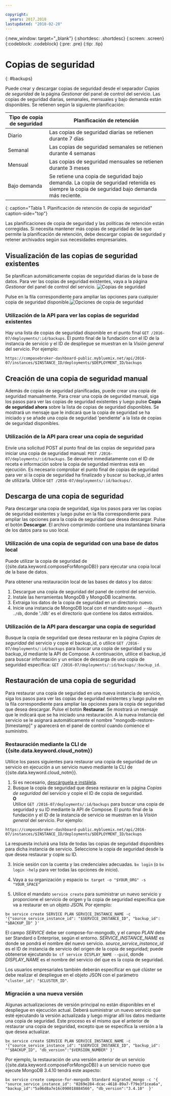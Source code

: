 ```yaml
---

copyright:
  years: 2017,2018
lastupdated: "2018-02-28"
---
```


{:new_window: target="_blank"}
{:shortdesc: .shortdesc}
{:screen: .screen}
{:codeblock: .codeblock}
{:pre: .pre}
{:tip: .tip}

# Copias de seguridad
{: #backups}

Puede crear y descargar copias de seguridad desde el separador _Copias de seguridad_ de la página _Gestionar_ del panel de control del servicio. Las copias de seguridad diarias, semanales, mensuales y bajo demanda están disponibles. Se retienen según la siguiente planificación:

Tipo de copia de seguridad|Planificación de retención
----------|-----------
Diario|Las copias de seguridad diarias se retienen durante 7 días
Semanal|Las copias de seguridad semanales se retienen durante 4 semanas
Mensual|Las copias de seguridad mensuales se retienen durante 3 meses
Bajo demanda|Se retiene una copia de seguridad bajo demanda. La copia de seguridad retenida es siempre la copia de seguridad bajo demanda más reciente.
{: caption="Tabla 1. Planificación de retención de copia de seguridad" caption-side="top"}

Las planificaciones de copia de seguridad y las políticas de retención están corregidas. Si necesita mantener más copias de seguridad de las que permite la planificación de retención, debe descargar copias de seguridad y retener archivados según sus necesidades empresariales.

## Visualización de las copias de seguridad existentes

Se planifican automáticamente copias de seguridad diarias de la base de datos. Para ver las copias de seguridad existentes, vaya a la página *Gestionar* del panel de control del servicio.
  ![Copias de seguridad](./images/mongodb-backups-show.png "Una lista de copias de seguridad disponibles")

Pulse en la fila correspondiente para ampliar las opciones para cualquier copia de seguridad disponible.![Opciones de copia de seguridad](./images/mongodb-backups-options.png "Opciones para una copia de seguridad.") 

### Utilización de la API para ver las copias de seguridad existentes

Hay una lista de copias de seguridad disponible en el punto final `GET /2016-07/deployments/:id/backups`. El punto final de la fundación con el ID de la instancia de servicio y el ID de despliegue se muestran en la _Visión general_ del servicio. Por ejemplo: 
``` 
https://composebroker-dashboard-public.mybluemix.net/api/2016-07/instances/$INSTANCE_ID/deployments/$DEPLOYMENT_ID/backups
```  

## Creación de una copia de seguridad manual

Además de copias de seguridad planificadas, puede crear una copia de seguridad manualmente. Para crear una copia de seguridad manual, siga los pasos para ver las copias de seguridad existentes y luego pulse **Copia de seguridad ahora** sobre la lista de copias de seguridad disponibles. Se mostrará un mensaje que le indicará que la copia de seguridad se ha iniciado y se añade una copia de seguridad 'pendiente' a la lista de copias de seguridad disponibles.

### Utilización de la API para crear una copia de seguridad

Envíe una solicitud POST al punto final de las copias de seguridad para iniciar una copia de seguridad manual: `POST /2016-07/deployments/:id/backups`. Se devuelve inmediatamente con el ID de receta e información sobre la copia de seguridad mientras está en ejecución. Es necesario comprobar el punto final de copias de seguridad para ver si la copia de seguridad ha finalizado y buscar su backup_id antes de utilizarla. Utilice `GET /2016-07/deployments/:id/backups/`.

## Descarga de una copia de seguridad

Para descargar una copia de seguridad, siga los pasos para ver las copias de seguridad existentes y luego pulse en la fila correspondiente para ampliar las opciones para la copia de seguridad que desea descargar. Pulse el botón **Descargar**. El archivo comprimido contiene una instantánea binaria de los datos para su uso local.

### Utilización de una copia de seguridad con una base de datos local

Puede utilizar la copia de seguridad de {{site.data.keyword.composeForMongoDB}} para ejecutar una copia local de la base de datos.

Para obtener una restauración local de las bases de datos y los datos:

1. Descargue una copia de seguridad del panel de control del servicio.
2. Instale las herramientas MongoDB y MongoDB localmente.
3. Extraiga los datos de la copia de seguridad en un directorio nuevo.
4. Inicie una instancia de MongoDB local con el mandato `mongod --dbpath ./db`, donde './db' es el directorio que contiene los datos extraídos.

### Utilización de la API para descargar una copia de seguridad
Busque la copia de seguridad que desea restaurar en la página _Copias de seguridad_ del servicio y copie el backup_id, o utilice `GET /2016-07/deployments/:id/backups` para buscar una copia de seguridad y su backup_id mediante la API de Compose. A continuación, utilice el backup_id para buscar información y un enlace de descarga de una copia de seguridad específica: `GET /2016-07/deployments/:id/backups/:backup_id`.

## Restauración de una copia de seguridad

Para restaurar una copia de seguridad en una nueva instancia de servicio, siga los pasos para ver las copias de seguridad existentes y luego pulse en la fila correspondiente para ampliar las opciones para la copia de seguridad que desea descargar. Pulse el botón **Restaurar**. Se mostrará un mensaje que le indicará que se ha iniciado una restauración. A la nueva instancia del servicio se le asignará automáticamente el nombre "mongodb-restore-[timestamp]" y aparecerá en el panel de control cuando comience el suministro.

### Restauración mediante la CLI de {{site.data.keyword.cloud_notm}}

Utilice los pasos siguientes para restaurar una copia de seguridad de un servicio en ejecución a un servicio nuevo mediante la CLI de {{site.data.keyword.cloud_notm}}. 
1. Si es necesario, [descárguela e instálela](https://console.bluemix.net/docs/cli/index.html#overview). 
2. Busque la copia de seguridad que desea restaurar en la página _Copias de seguridad_ del servicio y copie el ID de copia de seguridad.  
  **O**  
  Utilice `GET /2016-07/deployments/:id/backups` para buscar una copia de seguridad y su ID mediante la API de Compose. El punto final de la fundación y el ID de la instancia de servicio se muestran en la _Visión general_ del servicio. Por ejemplo: 
  ``` 
  https://composebroker-dashboard-public.mybluemix.net/api/2016-07/instances/$INSTANCE_ID/deployments/$DEPLOYMENT_ID/backups
  ```  
  La respuesta incluirá una lista de todas las copias de seguridad disponibles para dicha instancia de servicio. Seleccione la copia de seguridad desde la que desea restaurar y copie su ID.

3. Inicie sesión con la cuenta y las credenciales adecuadas. `bx login` (o `bx login -help` para ver todas las opciones de inicio).

4. Vaya a su organización y espacio `bx target -o "$YOUR_ORG" -s "YOUR_SPACE"`

5. Utilice el mandato `service create` para suministrar un nuevo servicio y proporcione el servicio de origen y la copia de seguridad específica que va a restaurar en un objeto JSON. Por ejemplo:
``` 
bx service create SERVICE PLAN SERVICE_INSTANCE_NAME -c '{"source_service_instance_id": "$SERVICE_INSTANCE_ID", "backup_id": "$BACKUP_ID" }'
```
  El campo _SERVICE_ debe ser compose-for-mongodb, y el campo _PLAN_ debe ser Standard o Enterprise, según el entorno. _SERVICE\_INSTANCE\_NAME_ es donde se pondrá el nombre del nuevo servicio. _source\_service\_instance\_id_ es el ID de instancia de servicio del origen de la copia de seguridad; puede obtenerse ejecutando `bx cf service DISPLAY_NAME --guid`, donde _DISPLAY\_NAME_ es el nombre del servicio del que es la copia de seguridad. 
  
  Los usuarios empresariales también deberán especificar en qué clúster se debe realizar el despliegue en el objeto JSON con el parámetro `"cluster_id": "$CLUSTER_ID"`.

### Migración a una nueva versión

Algunas actualizaciones de versión principal no están disponibles en el despliegue en ejecución actual. Deberá suministrar un nuevo servicio que esté ejecutando la versión actualizada y luego migrar allí los datos mediante una copia de seguridad. Este proceso es el mismo que el anterior de restaurar una copia de seguridad, excepto que se especifica la versión a la que desea actualizar.

``` 
bx service create SERVICE PLAN SERVICE_INSTANCE_NAME -c '{"source_service_instance_id": "$SERVICE_INSTANCE_ID", "backup_id": ""$BACKUP_ID", "db_version":"$VERSION_NUMBER" }'
```

Por ejemplo, la restauración de una versión anterior de un servicio {{site.data.keyword.composeForMongoDB}} a un servicio nuevo que ejecute MongoDB 3.4.10 tendrá este aspecto:
```
bx service create compose-for-mongodb Standard migrated_mongo -c '{ "source_service_instance_id": "0269e284-dcac-4618-89a7-f79e3f1cea6a", "backup_id":"5a96d8a7e16c090018884566", "db_version":"3.4.10"  }'
```
